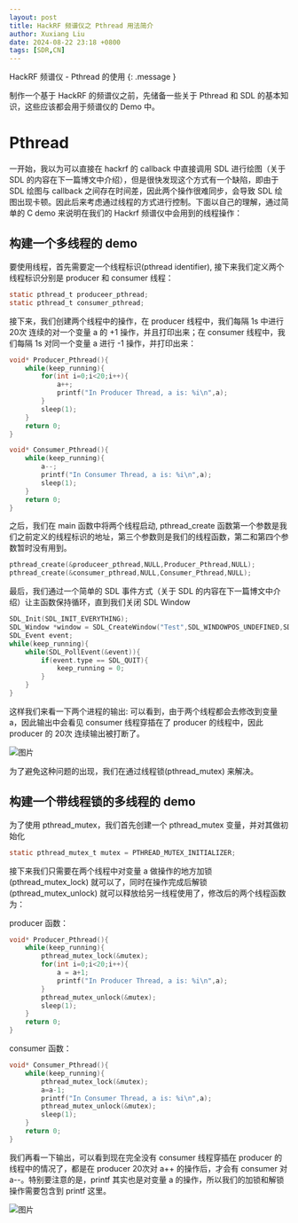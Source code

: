 ```yaml
---
layout: post
title: HackRF 频谱仪之 Pthread 用法简介
author: Xuxiang Liu
date: 2024-08-22 23:18 +0800
tags: [SDR,CN]
---
```


HackRF 频谱仪 - Pthread 的使用
{: .message }

制作一个基于 HackRF 的频谱仪之前，先储备一些关于 Pthread 和 SDL 的基本知识，这些应该都会用于频谱仪的 Demo 中。

# Pthread

一开始，我以为可以直接在 hackrf 的 callback 中直接调用 SDL 进行绘图（关于 SDL 的内容在下一篇博文中介绍），但是很快发现这个方式有一个缺陷，即由于 SDL 绘图与 callback 之间存在时间差，因此两个操作很难同步，会导致 SDL 绘图出现卡顿。因此后来考虑通过线程的方式进行控制。下面以自己的理解，通过简单的 C demo 来说明在我们的 Hackrf 频谱仪中会用到的线程操作：

## 构建一个多线程的 demo

要使用线程，首先需要定一个线程标识(pthread identifier), 接下来我们定义两个线程标识分别是 producer 和 consumer 线程：

```C
static pthread_t produceer_pthread;
static pthread_t consumer_pthread;
```

接下来，我们创建两个线程中的操作，在 producer 线程中，我们每隔 1s 中进行 20次 连续的对一个变量 a 的 +1 操作，并且打印出来；在 consumer 线程中，我们每隔 1s 对同一个变量 a 进行 -1 操作，并打印出来：

```C
void* Producer_Pthread(){
    while(keep_running){
        for(int i=0;i<20;i++){
            a++;
            printf("In Producer Thread, a is: %i\n",a);
        }
        sleep(1);
    }
    return 0;
}

void* Consumer_Pthread(){
    while(keep_running){
        a--;
        printf("In Consumer Thread, a is: %i\n",a);
        sleep(1);
    }
    return 0;
}
```

之后，我们在 main 函数中将两个线程启动, pthread_create 函数第一个参数是我们之前定义的线程标识的地址，第三个参数则是我们的线程函数，第二和第四个参数暂时没有用到。

```C
pthread_create(&produceer_pthread,NULL,Producer_Pthread,NULL);
pthread_create(&consumer_pthread,NULL,Consumer_Pthread,NULL);
```

最后，我们通过一个简单的 SDL 事件方式（关于 SDL 的内容在下一篇博文中介绍）让主函数保持循环，直到我们关闭 SDL Window

```C
SDL_Init(SDL_INIT_EVERYTHING);
SDL_Window *window = SDL_CreateWindow("Test",SDL_WINDOWPOS_UNDEFINED,SDL_WINDOWPOS_UNDEFINED,400,400,SDL_WINDOW_SHOWN);
SDL_Event event;
while(keep_running){
	while(SDL_PollEvent(&event)){
		if(event.type == SDL_QUIT){
			keep_running = 0;
        }
    }
}
```

这样我们来看一下两个进程的输出: 可以看到，由于两个线程都会去修改到变量 a，因此输出中会看见 consumer 线程穿插在了 producer 的线程中，因此 producer 的 20次 连续输出被打断了。

![图片](https://github.com/user-attachments/assets/71c3b508-c39b-4094-952d-51cdb85323b2)


为了避免这种问题的出现，我们在通过线程锁(pthread_mutex) 来解决。

## 构建一个带线程锁的多线程的 demo

为了使用 pthread_mutex，我们首先创建一个 pthread_mutex 变量，并对其做初始化

```C
static pthread_mutex_t mutex = PTHREAD_MUTEX_INITIALIZER;
```

接下来我们只需要在两个线程中对变量 a 做操作的地方加锁 (pthread_mutex_lock) 就可以了，同时在操作完成后解锁 (pthread_mutex_unlock) 就可以释放给另一线程使用了，修改后的两个线程函数为：

producer 函数：
```C
void* Producer_Pthread(){
    while(keep_running){
        pthread_mutex_lock(&mutex);
        for(int i=0;i<20;i++){
            a = a+1;
            printf("In Producer Thread, a is: %i\n",a);
        }
        pthread_mutex_unlock(&mutex);
        sleep(1);
    }
    return 0;
}
```

consumer 函数：
```C
void* Consumer_Pthread(){
    while(keep_running){
        pthread_mutex_lock(&mutex);
        a=a-1;
        printf("In Consumer Thread, a is: %i\n",a);
        pthread_mutex_unlock(&mutex);
        sleep(1);
    }
    return 0;
}
```

我们再看一下输出，可以看到现在完全没有 consumer 线程穿插在 producer 的线程中的情况了，都是在 producer 20次对 a++ 的操作后，才会有 consumer 对 a--。特别要注意的是，printf 其实也是对变量 a 的操作，所以我们的加锁和解锁操作需要包含到 printf 这里。

![图片](https://github.com/user-attachments/assets/2cc4b21b-0ec0-4b42-a09b-226fed459e5f)


